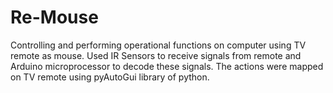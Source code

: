 # Re-Mouse
Controlling and performing operational functions on computer using TV remote as mouse.
Used IR Sensors to receive signals from remote and Arduino microprocessor to decode these signals.
The actions were mapped on TV remote using pyAutoGui library of python.

